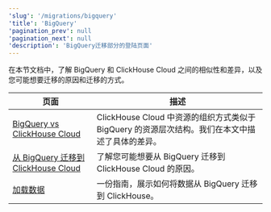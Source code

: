 ```yaml
---
'slug': '/migrations/bigquery'
'title': 'BigQuery'
'pagination_prev': null
'pagination_next': null
'description': 'BigQuery迁移部分的登陆页面'
---
```


在本节文档中，了解 BigQuery 和 ClickHouse Cloud 之间的相似性和差异，以及您可能想要迁移的原因和迁移的方式。

| 页面                                                                                 | 描述                                                                                                                                                 |
|-------------------------------------------------------------------------------------|------------------------------------------------------------------------------------------------------------------------------------------------------|
| [BigQuery vs ClickHouse Cloud](./equivalent-concepts.md)                          | ClickHouse Cloud 中资源的组织方式类似于 BigQuery 的资源层次结构。我们在本文中描述了具体的差异。                                                 | 
| [从 BigQuery 迁移到 ClickHouse Cloud](./migrating-to-clickhouse-cloud.md)      | 了解您可能想要从 BigQuery 迁移到 ClickHouse Cloud 的原因。                                                                                      |
| [加载数据](./loading-data.md)                                                     | 一份指南，展示如何将数据从 BigQuery 迁移到 ClickHouse。                                                                                           |
